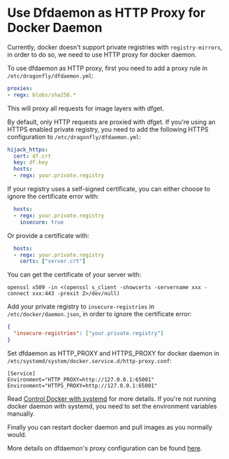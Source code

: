 # Use Dfdaemon as HTTP Proxy for Docker Daemon

Currently, docker doesn't support private registries with `registry-mirrors`,
in order to do so, we need to use HTTP proxy for docker daemon.

To use dfdaemon as HTTP proxy, first you need to add a proxy rule in
`/etc/dragonfly/dfdaemon.yml`:

```yaml
proxies:
- regx: blobs/sha256.*
```

This will proxy all requests for image layers with dfget.

By default, only HTTP requests are proxied with dfget. If you're using an HTTPS
enabled private registry, you need to add the following HTTPS configuration to
`/etc/dragonfly/dfdaemon.yml`:

```yaml
hijack_https:
  cert: df.crt
  key: df.key
  hosts:
  - regx: your.private.registry
```

If your registry uses a self-signed certificate, you can either choose to
ignore the certificate error with:

```yaml
  hosts:
  - regx: your.private.registry
    insecure: true
```

Or provide a certificate with:

```yaml
  hosts:
  - regx: your.private.registry
    certs: ["server.crt"]
```

You can get the certificate of your server with:

```
openssl x509 -in <(openssl s_client -showcerts -servername xxx -connect xxx:443 -prexit 2>/dev/null)
```

Add your private registry to `insecure-registries` in
`/etc/docker/daemon.json`, in order to ignore the certificate error:

```json
{
  "insecure-registries": ["your.private.registry"]
}
```

Set dfdaemon as HTTP_PROXY and HTTPS_PROXY for docker daemon in
`/etc/systemd/system/docker.service.d/http-proxy.conf`:

```
[Service]
Environment="HTTP_PROXY=http://127.0.0.1:65001"
Environment="HTTPS_PROXY=http://127.0.0.1:65001"
```

Read [Control Docker with systemd](https://docs.docker.com/config/daemon/systemd/#httphttps-proxy) for more details. If you're not running docker daemon with systemd, you need to set the environment variables manually.

Finally you can restart docker daemon and pull images as you normally would.

More details on dfdaemon's proxy configuration can be found
[here](../proxy.md).
